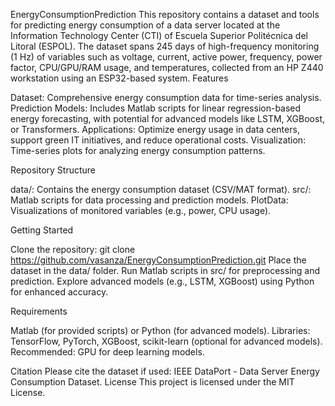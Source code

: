 EnergyConsumptionPrediction
This repository contains a dataset and tools for predicting energy consumption of a data server located at the Information Technology Center (CTI) of Escuela Superior Politécnica del Litoral (ESPOL). The dataset spans 245 days of high-frequency monitoring (1 Hz) of variables such as voltage, current, active power, frequency, power factor, CPU/GPU/RAM usage, and temperatures, collected from an HP Z440 workstation using an ESP32-based system.
Features

Dataset: Comprehensive energy consumption data for time-series analysis.
Prediction Models: Includes Matlab scripts for linear regression-based energy forecasting, with potential for advanced models like LSTM, XGBoost, or Transformers.
Applications: Optimize energy usage in data centers, support green IT initiatives, and reduce operational costs.
Visualization: Time-series plots for analyzing energy consumption patterns.

Repository Structure

data/: Contains the energy consumption dataset (CSV/MAT format).
src/: Matlab scripts for data processing and prediction models.
PlotData: Visualizations of monitored variables (e.g., power, CPU usage).

Getting Started

Clone the repository: git clone https://github.com/vasanza/EnergyConsumptionPrediction.git
Place the dataset in the data/ folder.
Run Matlab scripts in src/ for preprocessing and prediction.
Explore advanced models (e.g., LSTM, XGBoost) using Python for enhanced accuracy.

Requirements

Matlab (for provided scripts) or Python (for advanced models).
Libraries: TensorFlow, PyTorch, XGBoost, scikit-learn (optional for advanced models).
Recommended: GPU for deep learning models.

Citation
Please cite the dataset if used: IEEE DataPort - Data Server Energy Consumption Dataset.
License
This project is licensed under the MIT License.
